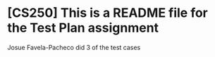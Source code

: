 # [CS250] This is a README file for the Test Plan assignment

Josue Favela-Pacheco did 3 of the test cases
